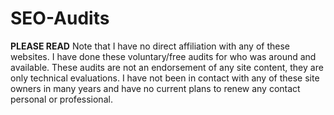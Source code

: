 # SEO-Audits

**PLEASE READ** Note that I have no direct affiliation with any of these websites. I have done these voluntary/free audits for who was around and available. These audits are not an endorsement of any site content, they are only technical evaluations. I have not been in contact with any of these site owners in many years and have no current plans to renew any contact personal or professional.

